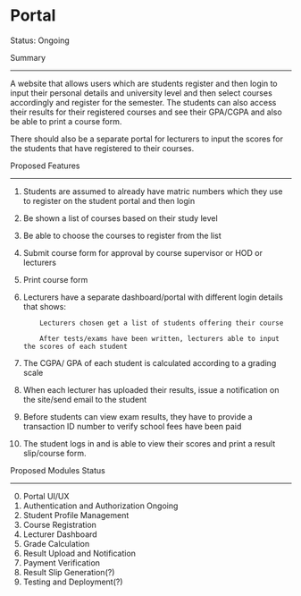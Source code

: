 # Portal

Status: Ongoing

Summary
_____________
A website that allows users which are students register and then login to input their personal details and university level and then select courses accordingly and register for the semester. The students can also access their results for their registered courses and see their GPA/CGPA and also be able to print a course form.

There should also be a separate portal for lecturers to input the scores for the students that have registered to their courses.


Proposed Features
_____________________
1. Students are assumed to already have matric numbers which they use to register on the student portal and then login
2. Be shown a list of courses based on their study level
3. Be able to choose the courses to register from the list
4. Submit course form for approval by course supervisor or HOD or lecturers
6. Print course form
7. Lecturers have a separate dashboard/portal with different login details that shows:

           Lecturers chosen get a list of students offering their course

           After tests/exams have been written, lecturers able to input the scores of each student

8. The CGPA/ GPA of each student is calculated according to a grading scale
9. When each lecturer has uploaded their results, issue a notification on the site/send email to the student
10. Before students can view exam results, they have to provide a transaction ID number to verify school fees have been paid
11. The student logs in and is able to view their scores and print a result slip/course form.


Proposed Modules                                Status
____________________________________________________________________________

0. Portal UI/UX
1. Authentication and Authorization             Ongoing                 
2. Student Profile Management 
3. Course Registration
4. Lecturer Dashboard
5. Grade Calculation
6. Result Upload and Notification
7. Payment Verification
8. Result Slip Generation(?)
9. Testing and Deployment(?)
